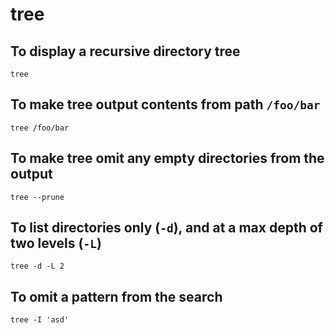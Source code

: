 # tree

## To display a recursive directory tree

`tree`

## To make tree output contents from path `/foo/bar`

`tree /foo/bar`

## To make tree omit any empty directories from the output

`tree --prune`

## To list directories only \(`-d`\), and at a max depth of two levels \(`-L`\)

`tree -d -L 2`

## To omit a pattern from the search

`tree -I 'asd'`

